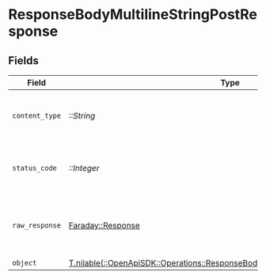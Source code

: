 # ResponseBodyMultilineStringPostResponse


## Fields

| Field                                                                                                                                                      | Type                                                                                                                                                       | Required                                                                                                                                                   | Description                                                                                                                                                |
| ---------------------------------------------------------------------------------------------------------------------------------------------------------- | ---------------------------------------------------------------------------------------------------------------------------------------------------------- | ---------------------------------------------------------------------------------------------------------------------------------------------------------- | ---------------------------------------------------------------------------------------------------------------------------------------------------------- |
| `content_type`                                                                                                                                             | *::String*                                                                                                                                                 | :heavy_check_mark:                                                                                                                                         | HTTP response content type for this operation                                                                                                              |
| `status_code`                                                                                                                                              | *::Integer*                                                                                                                                                | :heavy_check_mark:                                                                                                                                         | HTTP response status code for this operation                                                                                                               |
| `raw_response`                                                                                                                                             | [Faraday::Response](https://www.rubydoc.info/gems/faraday/Faraday/Response)                                                                                | :heavy_check_mark:                                                                                                                                         | Raw HTTP response; suitable for custom response parsing                                                                                                    |
| `object`                                                                                                                                                   | [T.nilable(::OpenApiSDK::Operations::ResponseBodyMultilineStringPostResponseBody)](../../models/operations/responsebodymultilinestringpostresponsebody.md) | :heavy_minus_sign:                                                                                                                                         | OK                                                                                                                                                         |
